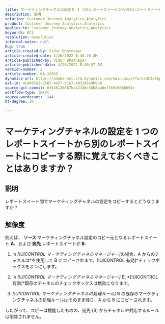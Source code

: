 ```yaml
---
title: マーケティングチャネルの設定を 1 つのレポートスイートから別のレポートスイートにコピーする際に覚えておくべきことはありますか？
description: 説明
solution: Customer Journey Analytics,Analytics
product: Customer Journey Analytics,Analytics
applies-to: Customer Journey Analytics,Analytics
keywords: KCS
resolution: Resolution
internal-notes: null
bug: true
article-created-by: Vidur Bhatnagar
article-created-date: 4/26/2022 8:38:20 AM
article-published-by: Vidur Bhatnagar
article-published-date: 4/26/2022 8:40:57 AM
version-number: 2
article-number: KA-15865
dynamics-url: https://adobe-ent.crm.dynamics.com/main.aspx?forceUCI=1&pagetype=entityrecord&etn=knowledgearticle&id=7b416a33-3cc5-ec11-a7b6-0022480a1004
exl-id: 4c8497a2-2585-4e57-b167-49324ba9b9a0
source-git-commit: 0f546139887bd42346c58b8aa0ef76015688601c
workflow-type: tm+mt
source-wordcount: '144'
ht-degree: 2%

---
```


# マーケティングチャネルの設定を 1 つのレポートスイートから別のレポートスイートにコピーする際に覚えておくべきことはありますか？

## 説明


レポートスイート間でマーケティングチャネルの設定をコピーするとどうなりますか？


## 解像度


例えば、 <b>ソース </b>マーケティングチャネル設定のコピー元となるレポートスイート <b>A</b>、および <b>宛先 </b>レポートスイートが <b>B.</b>

1. In *[!UICONTROL マーケティングチャネルマネージャー]*&#x200B;の場合、A からのチャネルは*を使用して B にコピーされます。[!UICONTROL 有効]*チェックボックスをオンにします。

1. In *[!UICONTROL マーケティングチャネルマネージャー]* B, *[!UICONTROL 有効]*既存のチャネルのチェックボックスは無効になります。

1. *[!UICONTROL マーケティングチャネルの処理ルール]* B の既存のマーケティングチャネルの処理ルールはそのまま残り、A から B にコピーされます。

したがって、コピーは機能したものの、宛先 (B) からチャネルや対応するルールは削除されません。
